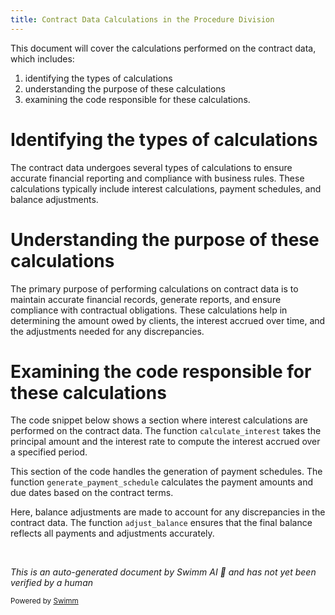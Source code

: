 ```yaml
---
title: Contract Data Calculations in the Procedure Division
---
```

This document will cover the calculations performed on the contract data, which includes:

1. identifying the types of calculations
2. understanding the purpose of these calculations
3. examining the code responsible for these calculations.

# Identifying the types of calculations

The contract data undergoes several types of calculations to ensure accurate financial reporting and compliance with business rules. These calculations typically include interest calculations, payment schedules, and balance adjustments.

# Understanding the purpose of these calculations

The primary purpose of performing calculations on contract data is to maintain accurate financial records, generate reports, and ensure compliance with contractual obligations. These calculations help in determining the amount owed by clients, the interest accrued over time, and the adjustments needed for any discrepancies.

# Examining the code responsible for these calculations

The code snippet below shows a section where interest calculations are performed on the contract data. The function `calculate_interest` takes the principal amount and the interest rate to compute the interest accrued over a specified period.

This section of the code handles the generation of payment schedules. The function `generate_payment_schedule` calculates the payment amounts and due dates based on the contract terms.

Here, balance adjustments are made to account for any discrepancies in the contract data. The function `adjust_balance` ensures that the final balance reflects all payments and adjustments accurately.

&nbsp;

*This is an auto-generated document by Swimm AI 🌊 and has not yet been verified by a human*

<SwmMeta version="3.0.0" repo-id="Z2l0aHViJTNBJTNBa2VsbG8lM0ElM0Fzd2ltbWlv" repo-name="kello"><sup>Powered by [Swimm](/)</sup></SwmMeta>
